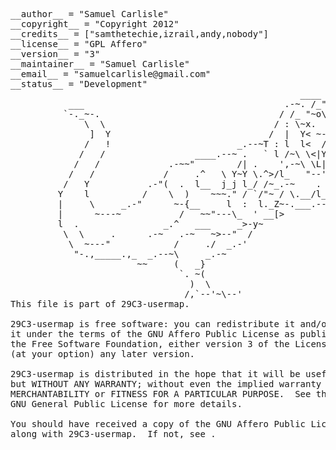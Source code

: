 <pre>
__author__ = "Samuel Carlisle"
__copyright__ = "Copyright 2012"
__credits__ = ["samthetechie,izrail,andy,nobody"]
__license__ = "GPL Affero"
__version__ = "3"
__maintainer__ = "Samuel Carlisle"
__email__ = "samuelcarlisle@gmail.com"
__status__ = "Development"
                                                       ____
           ___                                      .-~. /_"-._        _______________________________
          `-._~-.                                  / /_ "~o\  :Y      /We made 29C3-usermap so that   \
              \  \                                / : \~x.  ` ')      |people could find their way    |
               ]  Y                              /  |  Y< ~-.__j      |and get to the talks they want |
              /   !                        _.--~T : l  l<  /.-~      < to. We hope you like it :)     |
             /   /                 ____.--~ .   ` l /~\ \<|Y          \_______________________________/
            /   /             .-~~"        /| .    ',-~\ \L|
           /   /             /     .^   \ Y~Y \.^>/l_   "--'
          /   Y           .-"(  .  l__  j_j l_/ /~_.-~    .
         Y    l          /    \  )    ~~~." / `/"~ / \.__/l_
         |     \     _.-"      ~-{__     l  :  l._Z~-.___.--~
         |      ~---~           /   ~~"---\_  ' __[>
         l  .                _.^   ___     _>-y~
          \  \     .      .-~   .-~   ~>--"  /
           \  ~---"            /     ./  _.-'
            "-.,_____.,_  _.--~\     _.-~
                        ~~     (   _}  
                                `. ~(
                                  )  \
                                 /,`--'~\--'
This file is part of 29C3-usermap.

29C3-usermap is free software: you can redistribute it and/or modify
it under the terms of the GNU Affero Public License as published by
the Free Software Foundation, either version 3 of the License, or
(at your option) any later version.

29C3-usermap is distributed in the hope that it will be useful,
but WITHOUT ANY WARRANTY; without even the implied warranty of
MERCHANTABILITY or FITNESS FOR A PARTICULAR PURPOSE.  See the
GNU General Public License for more details.

You should have received a copy of the GNU Affero Public License
along with 29C3-usermap.  If not, see <http://www.gnu.org/licenses/>.
</pre>

